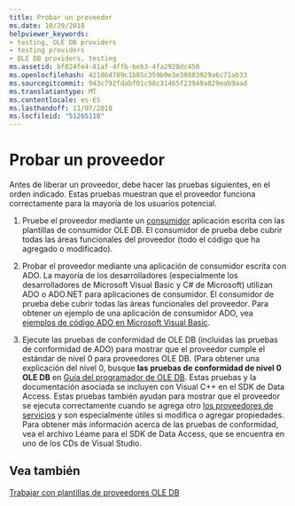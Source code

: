 ```yaml
---
title: Probar un proveedor
ms.date: 10/29/2018
helpviewer_keywords:
- testing, OLE DB providers
- testing providers
- OLE DB providers, testing
ms.assetid: bf824fe4-81af-4ffb-beb3-4fa2928dc450
ms.openlocfilehash: 42186d789c1b85c359b9e3e30883929a6c71ab33
ms.sourcegitcommit: 943c792fdabf01c98c31465f23949a829eab9aad
ms.translationtype: MT
ms.contentlocale: es-ES
ms.lasthandoff: 11/07/2018
ms.locfileid: "51265118"
---
```

# <a name="testing-your-provider"></a>Probar un proveedor

Antes de liberar un proveedor, debe hacer las pruebas siguientes, en el orden indicado. Estas pruebas muestran que el proveedor funciona correctamente para la mayoría de los usuarios potencial.

1. Pruebe el proveedor mediante un [consumidor](../../data/oledb/creating-an-ole-db-consumer.md) aplicación escrita con las plantillas de consumidor OLE DB. El consumidor de prueba debe cubrir todas las áreas funcionales del proveedor (todo el código que ha agregado o modificado).

1. Probar el proveedor mediante una aplicación de consumidor escrita con ADO. La mayoría de los desarrolladores (especialmente los desarrolladores de Microsoft Visual Basic y C# de Microsoft) utilizan ADO o ADO.NET para aplicaciones de consumidor. El consumidor de prueba debe cubrir todas las áreas funcionales del proveedor. Para obtener un ejemplo de una aplicación de consumidor ADO, vea [ejemplos de código ADO en Microsoft Visual Basic](https://msdn.microsoft.com/library/ms807514.aspx).

1. Ejecute las pruebas de conformidad de OLE DB (incluidas las pruebas de conformidad de ADO) para mostrar que el proveedor cumple el estándar de nivel 0 para proveedores OLE DB. (Para obtener una explicación del nivel 0, busque **las pruebas de conformidad de nivel 0 OLE DB** en [Guía del programador de OLE DB](/previous-versions/windows/desktop/ms713643). Estas pruebas y la documentación asociada se incluyen con Visual C++ en el SDK de Data Access. Estas pruebas también ayudan para mostrar que el proveedor se ejecuta correctamente cuando se agrega otro [los proveedores de servicios](../../data/oledb/ole-db-resource-pooling-and-services.md) y son especialmente útiles si modifica o agregar propiedades. Para obtener más información acerca de las pruebas de conformidad, vea el archivo Léame para el SDK de Data Access, que se encuentra en uno de los CDs de Visual Studio.

## <a name="see-also"></a>Vea también

[Trabajar con plantillas de proveedores OLE DB](../../data/oledb/working-with-ole-db-provider-templates.md)